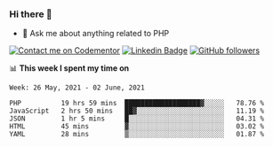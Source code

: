 ### Hi there 👋

<!--
**mustafaculban/mustafaculban** is a ✨ _special_ ✨ repository because its `README.md` (this file) appears on your GitHub profile.

Here are some ideas to get you started:

- 🌱 I’m currently learning ...
- 👯 I’m looking to collaborate on ...
- 🤔 I’m looking for help with ...
- 📫 How to reach me: ...
- 😄 Pronouns: ...
- ⚡ Fun fact: ...

-->
- 💬 Ask me about anything related to PHP

[![Contact me on Codementor](https://www.codementor.io/m-badges/karamusluk/book-session.svg)](https://www.codementor.io/@karamusluk?refer=badge)
[![Linkedin Badge](https://img.shields.io/badge/-Mustafa%20Culban-blue?style=social&logo=Linkedin&logoColor=blue&link=https://www.linkedin.com/in/mustafaculban/)](https://www.linkedin.com/in/mustafaculban/) 
[![GitHub followers](https://img.shields.io/github/followers/karamusluk?label=Follow&style=social)](https://github.com/karamusluk/?tab=follow)


📊 **This week I spent my time on**
<!--START_SECTION:waka-->
```text
Week: 26 May, 2021 - 02 June, 2021

PHP          19 hrs 59 mins  ███████████████████▓░░░░░   78.76 % 
JavaScript   2 hrs 50 mins   ██▓░░░░░░░░░░░░░░░░░░░░░░   11.19 % 
JSON         1 hr 5 mins     █░░░░░░░░░░░░░░░░░░░░░░░░   04.31 % 
HTML         45 mins         ▓░░░░░░░░░░░░░░░░░░░░░░░░   03.02 % 
YAML         28 mins         ▒░░░░░░░░░░░░░░░░░░░░░░░░   01.87 % 
```
<!--END_SECTION:waka-->

